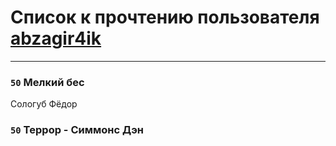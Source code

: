 # Список к прочтению пользователя [abzagir4ik](http://vk.com/id3621623)
---

### `50` Мелкий бес
Сологуб Фёдор

### `50` Террор - Симмонс Дэн

